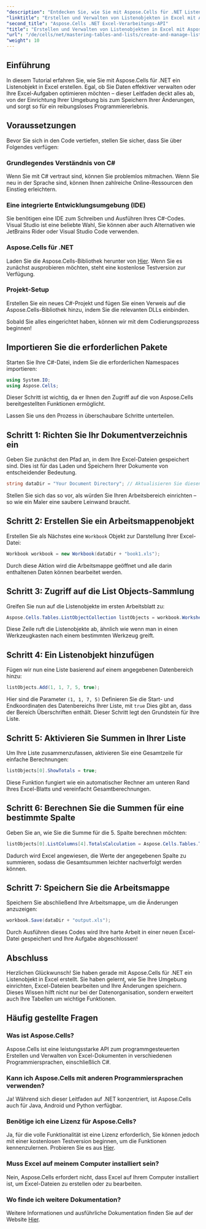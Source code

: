 ```yaml
---
"description": "Entdecken Sie, wie Sie mit Aspose.Cells für .NET Listenobjekte in Excel effektiv erstellen und verwalten. Diese umfassende Schritt-für-Schritt-Anleitung führt Sie durch den Einrichtungsprozess."
"linktitle": "Erstellen und Verwalten von Listenobjekten in Excel mit Aspose.Cells"
"second_title": "Aspose.Cells .NET Excel-Verarbeitungs-API"
"title": "Erstellen und Verwalten von Listenobjekten in Excel mit Aspose.Cells"
"url": "/de/cells/net/mastering-tables-and-lists/create-and-manage-list-object/"
"weight": 10
---
```


## Einführung

In diesem Tutorial erfahren Sie, wie Sie mit Aspose.Cells für .NET ein Listenobjekt in Excel erstellen. Egal, ob Sie Daten effektiver verwalten oder Ihre Excel-Aufgaben optimieren möchten – dieser Leitfaden deckt alles ab, von der Einrichtung Ihrer Umgebung bis zum Speichern Ihrer Änderungen, und sorgt so für ein reibungsloses Programmiererlebnis.

## Voraussetzungen

Bevor Sie sich in den Code vertiefen, stellen Sie sicher, dass Sie über Folgendes verfügen:

### Grundlegendes Verständnis von C#
Wenn Sie mit C# vertraut sind, können Sie problemlos mitmachen. Wenn Sie neu in der Sprache sind, können Ihnen zahlreiche Online-Ressourcen den Einstieg erleichtern.

### Eine integrierte Entwicklungsumgebung (IDE)
Sie benötigen eine IDE zum Schreiben und Ausführen Ihres C#-Codes. Visual Studio ist eine beliebte Wahl, Sie können aber auch Alternativen wie JetBrains Rider oder Visual Studio Code verwenden.

### Aspose.Cells für .NET
Laden Sie die Aspose.Cells-Bibliothek herunter von [Hier](https://releases.aspose.com/cells/net/). Wenn Sie es zunächst ausprobieren möchten, steht eine kostenlose Testversion zur Verfügung.

### Projekt-Setup
Erstellen Sie ein neues C#-Projekt und fügen Sie einen Verweis auf die Aspose.Cells-Bibliothek hinzu, indem Sie die relevanten DLLs einbinden.

Sobald Sie alles eingerichtet haben, können wir mit dem Codierungsprozess beginnen!

## Importieren Sie die erforderlichen Pakete

Starten Sie Ihre C#-Datei, indem Sie die erforderlichen Namespaces importieren:

```csharp
using System.IO;
using Aspose.Cells;
```

Dieser Schritt ist wichtig, da er Ihnen den Zugriff auf die von Aspose.Cells bereitgestellten Funktionen ermöglicht.

Lassen Sie uns den Prozess in überschaubare Schritte unterteilen.

## Schritt 1: Richten Sie Ihr Dokumentverzeichnis ein

Geben Sie zunächst den Pfad an, in dem Ihre Excel-Dateien gespeichert sind. Dies ist für das Laden und Speichern Ihrer Dokumente von entscheidender Bedeutung.

```csharp
string dataDir = "Your Document Directory"; // Aktualisieren Sie diesen Pfad!
```

Stellen Sie sich das so vor, als würden Sie Ihren Arbeitsbereich einrichten – so wie ein Maler eine saubere Leinwand braucht.

## Schritt 2: Erstellen Sie ein Arbeitsmappenobjekt

Erstellen Sie als Nächstes eine `Workbook` Objekt zur Darstellung Ihrer Excel-Datei:

```csharp
Workbook workbook = new Workbook(dataDir + "book1.xls");
```

Durch diese Aktion wird die Arbeitsmappe geöffnet und alle darin enthaltenen Daten können bearbeitet werden.

## Schritt 3: Zugriff auf die List Objects-Sammlung

Greifen Sie nun auf die Listenobjekte im ersten Arbeitsblatt zu:

```csharp
Aspose.Cells.Tables.ListObjectCollection listObjects = workbook.Worksheets[0].ListObjects;
```

Diese Zeile ruft die Listenobjekte ab, ähnlich wie wenn man in einen Werkzeugkasten nach einem bestimmten Werkzeug greift.

## Schritt 4: Ein Listenobjekt hinzufügen

Fügen wir nun eine Liste basierend auf einem angegebenen Datenbereich hinzu:

```csharp
listObjects.Add(1, 1, 7, 5, true);
```

Hier sind die Parameter `(1, 1, 7, 5)` Definieren Sie die Start- und Endkoordinaten des Datenbereichs Ihrer Liste, mit `true` Dies gibt an, dass der Bereich Überschriften enthält. Dieser Schritt legt den Grundstein für Ihre Liste.

## Schritt 5: Aktivieren Sie Summen in Ihrer Liste

Um Ihre Liste zusammenzufassen, aktivieren Sie eine Gesamtzeile für einfache Berechnungen:

```csharp
listObjects[0].ShowTotals = true;
```

Diese Funktion fungiert wie ein automatischer Rechner am unteren Rand Ihres Excel-Blatts und vereinfacht Gesamtberechnungen.

## Schritt 6: Berechnen Sie die Summen für eine bestimmte Spalte

Geben Sie an, wie Sie die Summe für die 5. Spalte berechnen möchten:

```csharp
listObjects[0].ListColumns[4].TotalsCalculation = Aspose.Cells.Tables.TotalsCalculation.Sum; 
```

Dadurch wird Excel angewiesen, die Werte der angegebenen Spalte zu summieren, sodass die Gesamtsummen leichter nachverfolgt werden können.

## Schritt 7: Speichern Sie die Arbeitsmappe

Speichern Sie abschließend Ihre Arbeitsmappe, um die Änderungen anzuzeigen:

```csharp
workbook.Save(dataDir + "output.xls");
```

Durch Ausführen dieses Codes wird Ihre harte Arbeit in einer neuen Excel-Datei gespeichert und Ihre Aufgabe abgeschlossen!

## Abschluss

Herzlichen Glückwunsch! Sie haben gerade mit Aspose.Cells für .NET ein Listenobjekt in Excel erstellt. Sie haben gelernt, wie Sie Ihre Umgebung einrichten, Excel-Dateien bearbeiten und Ihre Änderungen speichern. Dieses Wissen hilft nicht nur bei der Datenorganisation, sondern erweitert auch Ihre Tabellen um wichtige Funktionen.

## Häufig gestellte Fragen

### Was ist Aspose.Cells?  
Aspose.Cells ist eine leistungsstarke API zum programmgesteuerten Erstellen und Verwalten von Excel-Dokumenten in verschiedenen Programmiersprachen, einschließlich C#.

### Kann ich Aspose.Cells mit anderen Programmiersprachen verwenden?  
Ja! Während sich dieser Leitfaden auf .NET konzentriert, ist Aspose.Cells auch für Java, Android und Python verfügbar.

### Benötige ich eine Lizenz für Aspose.Cells?  
Ja, für die volle Funktionalität ist eine Lizenz erforderlich, Sie können jedoch mit einer kostenlosen Testversion beginnen, um die Funktionen kennenzulernen. Probieren Sie es aus [Hier](https://releases.aspose.com/).

### Muss Excel auf meinem Computer installiert sein?  
Nein, Aspose.Cells erfordert nicht, dass Excel auf Ihrem Computer installiert ist, um Excel-Dateien zu erstellen oder zu bearbeiten.

### Wo finde ich weitere Dokumentation?  
Weitere Informationen und ausführliche Dokumentation finden Sie auf der Website [Hier](https://reference.aspose.com/cells/net/).